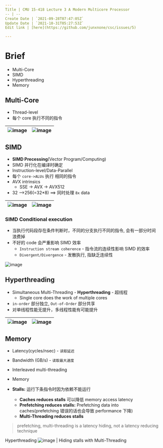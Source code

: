 ```yaml
---
Title | CMU 15-418 Lecture 3 A Modern Multicore Processor
-- | --
Create Date | `2021-09-28T07:47:05Z`
Update Date | `2021-10-31T05:27:53Z`
Edit link | [here](https://github.com/junxnone/csc/issues/5)

---
```

# Brief
- Multi-Core
- SIMD
- Hyperthreading
- Memory

## Multi-Core
- Thread-level
- 每个 core 执行不同的指令


![image](https://user-images.githubusercontent.com/2216970/139568350-7b1d388a-7b0a-4c78-8979-dc7b18d85b8e.png)| ![image](https://user-images.githubusercontent.com/2216970/139568205-c5e17a32-8edc-4a08-b439-60d2fd63ab02.png)
-- | --

## SIMD
- **SIMD Precessing**(Vector Program/Computing)
- SIMD 并行化在编译时确定
- Instruction-level/Data-Parallel
- 每个 `core->ALUs` 执行 相同的指令
- AVX intrinsics 
  - SSE -> AVX -> AVX512
- 32 -->256(=32*8) ==> 同时处理 `8x` data 

![image](https://user-images.githubusercontent.com/2216970/139568239-41126d20-e497-43d6-9b49-f16db9d6f4db.png) | ![image](https://user-images.githubusercontent.com/2216970/139568266-f0a4f79e-06f6-40e5-a309-3cb2410216aa.png)
-- | --

### SIMD Conditional execution
- 当执行代码段存在条件判断时，不同的分支执行不同的指令, 会有一部分时间浪费掉
- 不好的 code 会严重影响 SIMD 效率
  - `Instruction stream coherence` - 指令流的连续性影响 SIMD 的效率
  - `Divergent/Divergence` - 发散执行, 指缺乏连续性

![image](https://user-images.githubusercontent.com/2216970/135046400-d7da3152-78f7-4709-8ebd-075b66209c29.png)

## Hyperthreading
- Simultaneous Multi-Threading - **Hyperthreading** - 超线程
  - Single core does the work of multiple cores 
- `in-order` 部分独立, `Out-of-Order` 部分共享
- 对单线程性能无提升，多线程性能有可能提升


![image](https://user-images.githubusercontent.com/2216970/139569166-44734064-21d2-4525-9440-e51d1101746f.png) | ![image](https://user-images.githubusercontent.com/2216970/135049677-8ba6e874-d733-4c64-8632-4a0f896f1790.png)  
-- | --

## Memory
- Latency(cycles/nsec) - `读取延迟`
- Bandwidth (GB/s) - `读取最大速度`


- Interleaved multi-threading
- Memory

- **Stalls:** 运行下条指令时因为依赖不能运行
  - **Caches reduces stalls** 可以降低 memory access latency
  - **Prefetching reduces stalls:** Prefetching data into caches(prefetching 错误的话也会导致 performance 下降)
  - **Multi-Threading reduces stalls**


> prefetching, multi-threading is a latency hiding, not a latency reducing technique



Hyperthreading
![image](https://user-images.githubusercontent.com/2216970/135067136-aa5fba98-974e-4423-b3fc-11a2e1016d9e.png) | Hiding stalls with Multi-Threading

